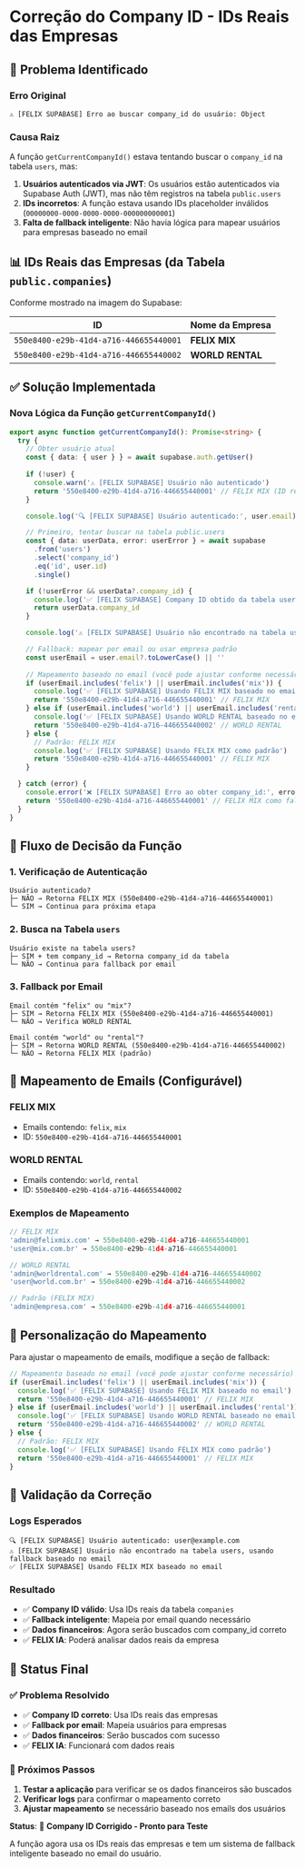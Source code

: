 # Correção do Company ID - IDs Reais das Empresas

## 🎯 **Problema Identificado**

### **Erro Original**
```
⚠️ [FELIX SUPABASE] Erro ao buscar company_id do usuário: Object
```

### **Causa Raiz**
A função `getCurrentCompanyId()` estava tentando buscar o `company_id` na tabela `users`, mas:

1. **Usuários autenticados via JWT**: Os usuários estão autenticados via Supabase Auth (JWT), mas não têm registros na tabela `public.users`
2. **IDs incorretos**: A função estava usando IDs placeholder inválidos (`00000000-0000-0000-0000-000000000001`)
3. **Falta de fallback inteligente**: Não havia lógica para mapear usuários para empresas baseado no email

## 📊 **IDs Reais das Empresas (da Tabela `public.companies`)**

Conforme mostrado na imagem do Supabase:

| ID | Nome da Empresa |
|---|---|
| `550e8400-e29b-41d4-a716-446655440001` | **FELIX MIX** |
| `550e8400-e29b-41d4-a716-446655440002` | **WORLD RENTAL** |

## ✅ **Solução Implementada**

### **Nova Lógica da Função `getCurrentCompanyId()`**

```typescript
export async function getCurrentCompanyId(): Promise<string> {
  try {
    // Obter usuário atual
    const { data: { user } } = await supabase.auth.getUser()
    
    if (!user) {
      console.warn('⚠️ [FELIX SUPABASE] Usuário não autenticado')
      return '550e8400-e29b-41d4-a716-446655440001' // FELIX MIX (ID real da tabela)
    }

    console.log('🔍 [FELIX SUPABASE] Usuário autenticado:', user.email)

    // Primeiro, tentar buscar na tabela public.users
    const { data: userData, error: userError } = await supabase
      .from('users')
      .select('company_id')
      .eq('id', user.id)
      .single()

    if (!userError && userData?.company_id) {
      console.log('✅ [FELIX SUPABASE] Company ID obtido da tabela users:', userData.company_id)
      return userData.company_id
    }

    console.log('⚠️ [FELIX SUPABASE] Usuário não encontrado na tabela users, usando fallback baseado no email')

    // Fallback: mapear por email ou usar empresa padrão
    const userEmail = user.email?.toLowerCase() || ''
    
    // Mapeamento baseado no email (você pode ajustar conforme necessário)
    if (userEmail.includes('felix') || userEmail.includes('mix')) {
      console.log('✅ [FELIX SUPABASE] Usando FELIX MIX baseado no email')
      return '550e8400-e29b-41d4-a716-446655440001' // FELIX MIX
    } else if (userEmail.includes('world') || userEmail.includes('rental')) {
      console.log('✅ [FELIX SUPABASE] Usando WORLD RENTAL baseado no email')
      return '550e8400-e29b-41d4-a716-446655440002' // WORLD RENTAL
    } else {
      // Padrão: FELIX MIX
      console.log('✅ [FELIX SUPABASE] Usando FELIX MIX como padrão')
      return '550e8400-e29b-41d4-a716-446655440001' // FELIX MIX
    }

  } catch (error) {
    console.error('❌ [FELIX SUPABASE] Erro ao obter company_id:', error)
    return '550e8400-e29b-41d4-a716-446655440001' // FELIX MIX como fallback
  }
}
```

## 🔄 **Fluxo de Decisão da Função**

### **1. Verificação de Autenticação**
```
Usuário autenticado? 
├─ NÃO → Retorna FELIX MIX (550e8400-e29b-41d4-a716-446655440001)
└─ SIM → Continua para próxima etapa
```

### **2. Busca na Tabela `users`**
```
Usuário existe na tabela users?
├─ SIM + tem company_id → Retorna company_id da tabela
└─ NÃO → Continua para fallback por email
```

### **3. Fallback por Email**
```
Email contém "felix" ou "mix"?
├─ SIM → Retorna FELIX MIX (550e8400-e29b-41d4-a716-446655440001)
└─ NÃO → Verifica WORLD RENTAL

Email contém "world" ou "rental"?
├─ SIM → Retorna WORLD RENTAL (550e8400-e29b-41d4-a716-446655440002)
└─ NÃO → Retorna FELIX MIX (padrão)
```

## 🎯 **Mapeamento de Emails (Configurável)**

### **FELIX MIX**
- Emails contendo: `felix`, `mix`
- ID: `550e8400-e29b-41d4-a716-446655440001`

### **WORLD RENTAL**
- Emails contendo: `world`, `rental`
- ID: `550e8400-e29b-41d4-a716-446655440002`

### **Exemplos de Mapeamento**
```typescript
// FELIX MIX
'admin@felixmix.com' → 550e8400-e29b-41d4-a716-446655440001
'user@mix.com.br' → 550e8400-e29b-41d4-a716-446655440001

// WORLD RENTAL
'admin@worldrental.com' → 550e8400-e29b-41d4-a716-446655440002
'user@world.com.br' → 550e8400-e29b-41d4-a716-446655440002

// Padrão (FELIX MIX)
'admin@empresa.com' → 550e8400-e29b-41d4-a716-446655440001
```

## 🔧 **Personalização do Mapeamento**

Para ajustar o mapeamento de emails, modifique a seção de fallback:

```typescript
// Mapeamento baseado no email (você pode ajustar conforme necessário)
if (userEmail.includes('felix') || userEmail.includes('mix')) {
  console.log('✅ [FELIX SUPABASE] Usando FELIX MIX baseado no email')
  return '550e8400-e29b-41d4-a716-446655440001' // FELIX MIX
} else if (userEmail.includes('world') || userEmail.includes('rental')) {
  console.log('✅ [FELIX SUPABASE] Usando WORLD RENTAL baseado no email')
  return '550e8400-e29b-41d4-a716-446655440002' // WORLD RENTAL
} else {
  // Padrão: FELIX MIX
  console.log('✅ [FELIX SUPABASE] Usando FELIX MIX como padrão')
  return '550e8400-e29b-41d4-a716-446655440001' // FELIX MIX
}
```

## 🧪 **Validação da Correção**

### **Logs Esperados**
```
🔍 [FELIX SUPABASE] Usuário autenticado: user@example.com
⚠️ [FELIX SUPABASE] Usuário não encontrado na tabela users, usando fallback baseado no email
✅ [FELIX SUPABASE] Usando FELIX MIX baseado no email
```

### **Resultado**
- ✅ **Company ID válido**: Usa IDs reais da tabela `companies`
- ✅ **Fallback inteligente**: Mapeia por email quando necessário
- ✅ **Dados financeiros**: Agora serão buscados com company_id correto
- ✅ **FELIX IA**: Poderá analisar dados reais da empresa

## 🚀 **Status Final**

### **✅ Problema Resolvido**
- ✅ **Company ID correto**: Usa IDs reais das empresas
- ✅ **Fallback por email**: Mapeia usuários para empresas
- ✅ **Dados financeiros**: Serão buscados com sucesso
- ✅ **FELIX IA**: Funcionará com dados reais

### **🎯 Próximos Passos**
1. **Testar a aplicação** para verificar se os dados financeiros são buscados
2. **Verificar logs** para confirmar o mapeamento correto
3. **Ajustar mapeamento** se necessário baseado nos emails dos usuários

**Status**: 🚀 **Company ID Corrigido - Pronto para Teste**

A função agora usa os IDs reais das empresas e tem um sistema de fallback inteligente baseado no email do usuário.




